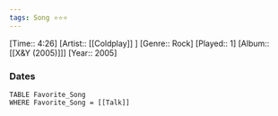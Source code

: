 ```yaml
---
tags: Song ⭐⭐⭐ 
---
```

[Time:: 4:26]
[Artist:: [[Coldplay]] ]
[Genre:: Rock]
[Played:: 1]
[Album:: [[X&Y (2005)]]]
[Year:: 2005]
### Dates
````dataview
TABLE Favorite_Song
WHERE Favorite_Song = [[Talk]]
````